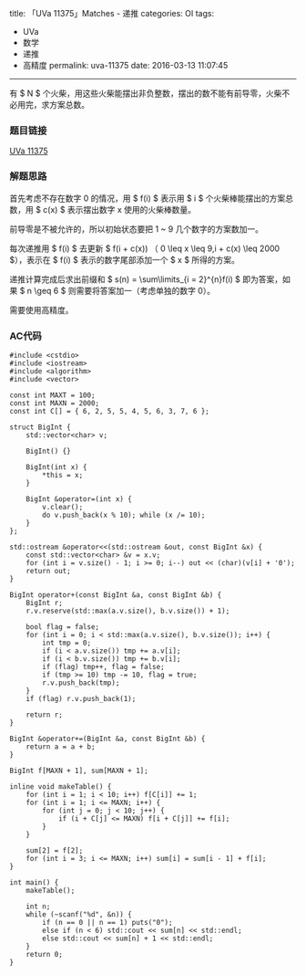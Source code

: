 title: 「UVa 11375」Matches - 递推
categories: OI
tags: 
  - UVa
  - 数学
  - 递推
  - 高精度
permalink: uva-11375
date: 2016-03-13 11:07:45
---

有 $ N $ 个火柴，用这些火柴能摆出非负整数，摆出的数不能有前导零，火柴不必用完，求方案总数。

<!-- more -->

### 题目链接
[UVa 11375](https://uva.onlinejudge.org/index.php?option=com_onlinejudge&Itemid=8&page=show_problem&problem=2370)

### 解题思路
首先考虑不存在数字 0 的情况，用 $ f(i) $ 表示用 $ i $ 个火柴棒能摆出的方案总数，用 $ c(x) $ 表示摆出数字 x 使用的火柴棒数量。

前导零是不被允许的，所以初始状态要把 1 ~ 9 几个数字的方案数加一。

每次递推用 $ f(i) $ 去更新 $ f(i + c(x)) $（$ 0 \leq x \leq 9,i + c(x) \leq 2000 $），表示在 $ f(i) $ 表示的数字尾部添加一个 $ x $ 所得的方案。

递推计算完成后求出前缀和 $ s(n) = \sum\limits_{i = 2}^{n}f(i) $ 即为答案，如果 $ n \geq 6 $ 则需要将答案加一（考虑单独的数字 0）。

需要使用高精度。

### AC代码
<!-- c++ -->
```
#include <cstdio>
#include <iostream>
#include <algorithm>
#include <vector>

const int MAXT = 100;
const int MAXN = 2000;
const int C[] = { 6, 2, 5, 5, 4, 5, 6, 3, 7, 6 };

struct BigInt {
	std::vector<char> v;

	BigInt() {}

	BigInt(int x) {
		*this = x;
	}

	BigInt &operator=(int x) {
		v.clear();
		do v.push_back(x % 10); while (x /= 10);
	}
};

std::ostream &operator<<(std::ostream &out, const BigInt &x) {
	const std::vector<char> &v = x.v;
	for (int i = v.size() - 1; i >= 0; i--) out << (char)(v[i] + '0');
	return out;
}

BigInt operator+(const BigInt &a, const BigInt &b) {
	BigInt r;
	r.v.reserve(std::max(a.v.size(), b.v.size()) + 1);

	bool flag = false;
	for (int i = 0; i < std::max(a.v.size(), b.v.size()); i++) {
		int tmp = 0;
		if (i < a.v.size()) tmp += a.v[i];
		if (i < b.v.size()) tmp += b.v[i];
		if (flag) tmp++, flag = false;
		if (tmp >= 10) tmp -= 10, flag = true;
		r.v.push_back(tmp);
	}
	if (flag) r.v.push_back(1);

	return r;
}

BigInt &operator+=(BigInt &a, const BigInt &b) {
	return a = a + b;
}

BigInt f[MAXN + 1], sum[MAXN + 1];

inline void makeTable() {
	for (int i = 1; i < 10; i++) f[C[i]] += 1;
	for (int i = 1; i <= MAXN; i++) {
		for (int j = 0; j < 10; j++) {
			if (i + C[j] <= MAXN) f[i + C[j]] += f[i];
		}
	}

	sum[2] = f[2];
	for (int i = 3; i <= MAXN; i++) sum[i] = sum[i - 1] + f[i];
}

int main() {
	makeTable();

	int n;
	while (~scanf("%d", &n)) {
		if (n == 0 || n == 1) puts("0");
		else if (n < 6) std::cout << sum[n] << std::endl;
		else std::cout << sum[n] + 1 << std::endl;
	}
	return 0;
}
```
